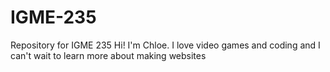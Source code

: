 # IGME-235
Repository for IGME 235
Hi! I'm Chloe. I love video games and coding and I can't wait to learn more about making websites
